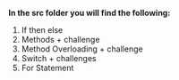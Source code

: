 
**In the src folder you will find the following:**
1. If then else
2. Methods + challenge
3. Method Overloading + challenge
4. Switch + challenges
5. For Statement


